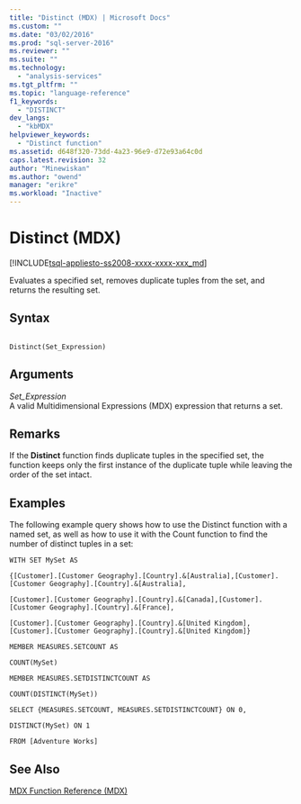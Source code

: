 ```yaml
---
title: "Distinct (MDX) | Microsoft Docs"
ms.custom: ""
ms.date: "03/02/2016"
ms.prod: "sql-server-2016"
ms.reviewer: ""
ms.suite: ""
ms.technology: 
  - "analysis-services"
ms.tgt_pltfrm: ""
ms.topic: "language-reference"
f1_keywords: 
  - "DISTINCT"
dev_langs: 
  - "kbMDX"
helpviewer_keywords: 
  - "Distinct function"
ms.assetid: d648f320-73dd-4a23-96e9-d72e93a64c0d
caps.latest.revision: 32
author: "Minewiskan"
ms.author: "owend"
manager: "erikre"
ms.workload: "Inactive"
---
```

# Distinct (MDX)
[!INCLUDE[tsql-appliesto-ss2008-xxxx-xxxx-xxx_md](../includes/tsql-appliesto-ss2008-xxxx-xxxx-xxx-md.md)]

  Evaluates a specified set, removes duplicate tuples from the set, and returns the resulting set.  
  
## Syntax  
  
```  
  
Distinct(Set_Expression)  
```  
  
## Arguments  
 *Set_Expression*  
 A valid Multidimensional Expressions (MDX) expression that returns a set.  
  
## Remarks  
 If the **Distinct** function finds duplicate tuples in the specified set, the function keeps only the first instance of the duplicate tuple while leaving the order of the set intact.  
  
## Examples  
 The following example query shows how to use the Distinct function with a named set, as well as how to use it with the Count function to find the number of distinct tuples in a set:  
  
 `WITH SET MySet AS`  
  
 `{[Customer].[Customer Geography].[Country].&[Australia],[Customer].[Customer Geography].[Country].&[Australia],`  
  
 `[Customer].[Customer Geography].[Country].&[Canada],[Customer].[Customer Geography].[Country].&[France],`  
  
 `[Customer].[Customer Geography].[Country].&[United Kingdom],[Customer].[Customer Geography].[Country].&[United Kingdom]}`  
  
 `MEMBER MEASURES.SETCOUNT AS`  
  
 `COUNT(MySet)`  
  
 `MEMBER MEASURES.SETDISTINCTCOUNT AS`  
  
 `COUNT(DISTINCT(MySet))`  
  
 `SELECT {MEASURES.SETCOUNT, MEASURES.SETDISTINCTCOUNT} ON 0,`  
  
 `DISTINCT(MySet) ON 1`  
  
 `FROM [Adventure Works]`  
  
## See Also  
 [MDX Function Reference &#40;MDX&#41;](../mdx/mdx-function-reference-mdx.md)  
  
  
